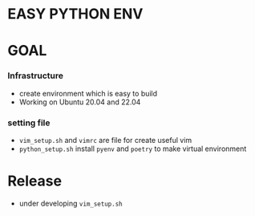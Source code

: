 # EASY PYTHON ENV

# GOAL

### Infrastructure

- create environment which is easy to build
- Working on Ubuntu 20.04 and 22.04

### setting file

- `vim_setup.sh` and `vimrc` are file for create useful vim
- `python_setup.sh` install `pyenv` and `poetry` to make virtual environment

# Release

- under developing `vim_setup.sh`
